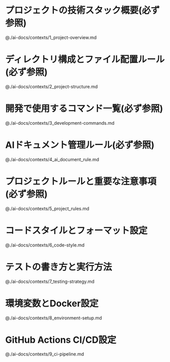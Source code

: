 # プロジェクトの技術スタック概要(必ず参照)
@./ai-docs/contexts/1_project-overview.md

# ディレクトリ構成とファイル配置ルール(必ず参照)
@./ai-docs/contexts/2_project-structure.md

# 開発で使用するコマンド一覧(必ず参照)
@./ai-docs/contexts/3_development-commands.md

# AIドキュメント管理ルール(必ず参照)
@./ai-docs/contexts/4_ai_document_rule.md

# プロジェクトルールと重要な注意事項(必ず参照)
@./ai-docs/contexts/5_project_rules.md

# コードスタイルとフォーマット設定
@./ai-docs/contexts/6_code-style.md

# テストの書き方と実行方法
@./ai-docs/contexts/7_testing-strategy.md

# 環境変数とDocker設定
@./ai-docs/contexts/8_environment-setup.md

# GitHub Actions CI/CD設定
@./ai-docs/contexts/9_ci-pipeline.md